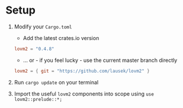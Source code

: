 # Setup

1. Modify your `Cargo.toml`

    - Add the latest crates.io version
    
    ``` toml
    lovm2 = "0.4.8"
    ```
    
    - ... or - if you feel lucky - use the current master branch directly

    ``` toml
    lovm2 = { git = "https://github.com/lausek/lovm2" }
    ```

2. Run `cargo update` on your terminal

3. Import the useful `lovm2` components into scope using `use lovm2::prelude::*;`

